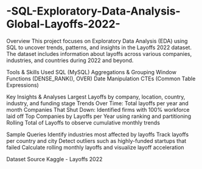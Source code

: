 # -SQL-Exploratory-Data-Analysis-Global-Layoffs-2022-
Overview
This project focuses on Exploratory Data Analysis (EDA) using SQL to uncover trends, patterns, and insights in the Layoffs 2022 dataset. The dataset includes information about layoffs across various companies, industries, and countries during 2022 and beyond.
 
Tools & Skills Used
SQL (MySQL)
Aggregations & Grouping
Window Functions (DENSE_RANK(), OVER)
Date Manipulation
CTEs (Common Table Expressions)

Key Insights & Analyses
Largest Layoffs by company, location, country, industry, and funding stage
Trends Over Time: Total layoffs per year and month
Companies That Shut Down: Identified firms with 100% workforce laid off
Top Companies by Layoffs per Year using ranking and partitioning
Rolling Total of Layoffs to observe cumulative monthly trends

Sample Queries
Identify industries most affected by layoffs
Track layoffs per country and city
Detect outliers such as highly-funded startups that failed
Calculate rolling monthly layoffs and visualize layoff acceleration

Dataset Source
Kaggle - Layoffs 2022


